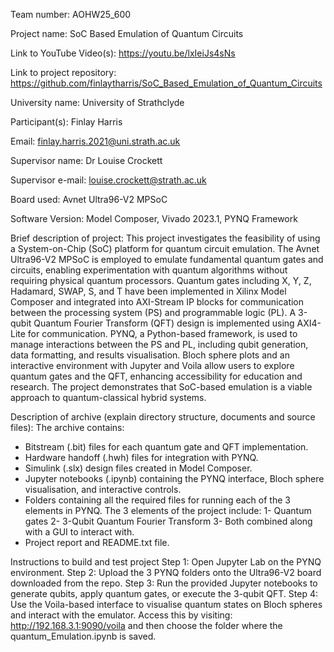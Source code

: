 Team number: AOHW25_600

Project name: SoC Based Emulation of Quantum Circuits

Link to YouTube Video(s): https://youtu.be/lxIeiJs4sNs

Link to project repository: https://github.com/finlaytharris/SoC_Based_Emulation_of_Quantum_Circuits

University name: University of Strathclyde

Participant(s): Finlay Harris  

Email: finlay.harris.2021@uni.strath.ac.uk

Supervisor name: Dr Louise Crockett

Supervisor e-mail: louise.crockett@strath.ac.uk

Board used: Avnet Ultra96-V2 MPSoC

Software Version: Model Composer, Vivado 2023.1, PYNQ Framework

Brief description of project:
This project investigates the feasibility of using a System-on-Chip (SoC) platform for quantum circuit emulation. The Avnet Ultra96-V2 MPSoC is employed to emulate fundamental quantum gates and circuits, enabling experimentation with quantum algorithms without requiring physical quantum processors. Quantum gates including X, Y, Z, Hadamard, SWAP, S, and T have been implemented in Xilinx Model Composer and integrated into AXI-Stream IP blocks for communication between the processing system (PS) and programmable logic (PL). A 3-qubit Quantum Fourier Transform (QFT) design is implemented using AXI4-Lite for communication. PYNQ, a Python-based framework, is used to manage interactions between the PS and PL, including qubit generation, data formatting, and results visualisation. Bloch sphere plots and an interactive environment with Jupyter and Voila allow users to explore quantum gates and the QFT, enhancing accessibility for education and research. The project demonstrates that SoC-based emulation is a viable approach to quantum-classical hybrid systems.

Description of archive (explain directory structure, documents and source files):
The archive contains:
- Bitstream (.bit) files for each quantum gate and QFT implementation.
- Hardware handoff (.hwh) files for integration with PYNQ.
- Simulink (.slx) design files created in Model Composer.
- Jupyter notebooks (.ipynb) containing the PYNQ interface, Bloch sphere visualisation, and interactive controls.
- Folders containing all the required files for running each of the 3 elements in PYNQ. The 3 elements of the project include: 
			1- Quantum gates
			2- 3-Qubit Quantum Fourier Transform
			3- Both combined along with a GUI to interact with. 
- Project report and README.txt file.

Instructions to build and test project
Step 1: Open Jupyter Lab on the PYNQ environment. 
Step 2: Upload the 3 PYNQ folders onto the Ultra96-V2 board downloaded from the repo.
Step 3: Run the provided Jupyter notebooks to generate qubits, apply quantum gates, or execute the 3-qubit QFT.
Step 4: Use the Voila-based interface to visualise quantum states on Bloch spheres and interact with the emulator. Access this by visiting: http://192.168.3.1:9090/voila and then choose the folder where the quantum_Emulation.ipynb is saved.

